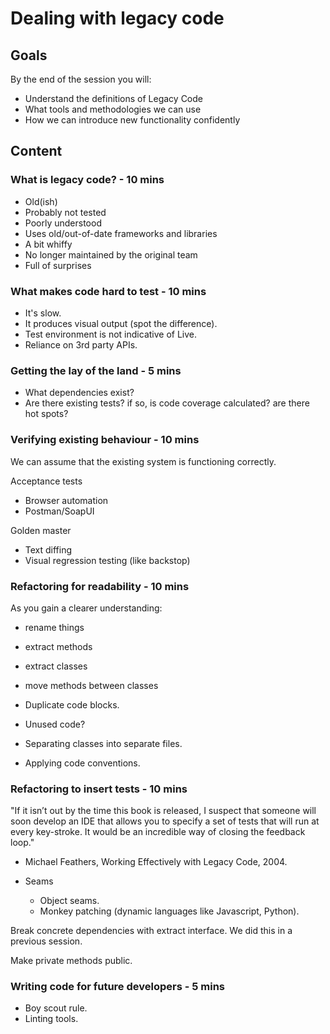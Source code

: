 # Dealing with legacy code

## Goals

By the end of the session you will:

- Understand the definitions of Legacy Code
- What tools and methodologies we can use
- How we can introduce new functionality confidently

## Content

### What is legacy code? - 10 mins

- Old(ish)
- Probably not tested
- Poorly understood
- Uses old/out-of-date frameworks and libraries
- A bit whiffy
- No longer maintained by the original team
- Full of surprises

### What makes code hard to test - 10 mins

- It's slow.
- It produces visual output (spot the difference).
- Test environment is not indicative of Live.
- Reliance on 3rd party APIs.

### Getting the lay of the land - 5 mins

- What dependencies exist?
- Are there existing tests? if so, is code coverage calculated? are there hot spots?

### Verifying existing behaviour - 10 mins

We can assume that the existing system is functioning correctly.

Acceptance tests
 - Browser automation
 - Postman/SoapUI

Golden master
 - Text diffing
 - Visual regression testing (like backstop)

### Refactoring for readability - 10 mins

As you gain a clearer understanding:
- rename things
- extract methods
- extract classes
- move methods between classes

- Duplicate code blocks.
- Unused code?
- Separating classes into separate files.
- Applying code conventions.

### Refactoring to insert tests - 10 mins

"If it isn’t out by the time this book is released, I suspect that someone will soon develop an IDE that allows you to specify a set of tests that will run at every key-stroke. It would be an incredible way of closing the feedback loop."
- Michael Feathers, Working Effectively with Legacy Code, 2004.

- Seams
  - Object seams.
  - Monkey patching (dynamic languages like Javascript, Python).

Break concrete dependencies with extract interface. We did this in a previous session.

Make private methods public.

### Writing code for future developers - 5 mins

- Boy scout rule.
- Linting tools.
